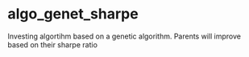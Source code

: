 # algo_genet_sharpe
Investing algortihm based on a genetic algorithm. Parents will improve based on their sharpe ratio
